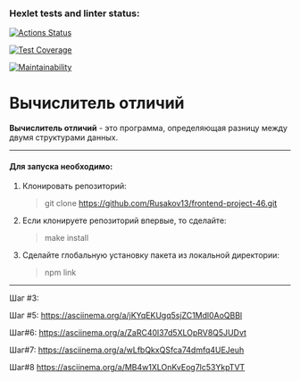 ### Hexlet tests and linter status:

[![Actions Status](https://github.com/Rusakov13/frontend-project-46/workflows/hexlet-check/badge.svg)](https://github.com/Rusakov13/frontend-project-46/actions)

[![Test Coverage](https://api.codeclimate.com/v1/badges/127c0475ffbfb078a875/test_coverage)](https://codeclimate.com/github/Rusakov13/frontend-project-46/test_coverage)

[![Maintainability](https://api.codeclimate.com/v1/badges/127c0475ffbfb078a875/maintainability)](https://codeclimate.com/github/Rusakov13/frontend-project-46/maintainability)

# Вычислитель отличий

**Вычислитель отличий** - это программа, определяющая разницу между двумя структурами данных. 

---

#### Для запуска необходимо:

1. Клонировать репозиторий:

   > git clone https://github.com/Rusakov13/frontend-project-46.git

2. Если клонируете репозиторий впервые, то сделайте:

   > make install

3. Сделайте глобальную установку пакета из локальной директории:
   > npm link

---

Шаг #3:
<a href="https://asciinema.org/a/PAzU1OJfs96UEC1IZIvYpx2uC"></a>


Шаг #5:
https://asciinema.org/a/jKYqEKUgq5sjZC1Mdl0AoQBBl

Шаг#6:
https://asciinema.org/a/ZaRC40l37d5XLOpRV8Q5JUDvt

Шаг#7:
https://asciinema.org/a/wLfbQkxQSfca74dmfq4UEJeuh

Шаг#8
https://asciinema.org/a/MB4w1XLOnKvEog7lc53YkpTVT
